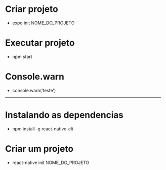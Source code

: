 # Criar projeto
* expo init NOME_DO_PROJETO

# Executar projeto
* npm start

# Console.warn
* console.warn('teste')

---

# Instalando as dependencias
* npm install -g react-native-cli

# Criar um projeto
* react-native init NOME_DO_PROJETO

